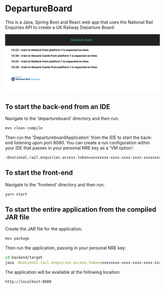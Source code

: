 # DepartureBoard
This is a Java, Spring Boot and React web app that uses the National Rail Enquiries API to create a UK Railway Departure Board:

![Departure Board](frontend/src/images/departureboard.png)

## To start the back-end from an IDE
Navigate to the 'departureboard' directory and then run:
```bash
mvn clean compile
```
Then run the 'DepartureboardApplication' from the IDE to start the back-end listening upon port 8080.
You can create a run configuration within your IDE that passes in your personal NRE key as a 'VM option':
```bash
-Dnational.rail.enquiries.access.token=xxxxxxxx-xxxx-xxxx-xxxx-xxxxxxxxxxxx
```

## To start the front-end
Navigate to the 'frontend' directory and then run:
```bash
yarn start
```

## To start the entire application from the compiled JAR file
Create the JAR file for the application:
```bash
mvn package
```
Then run the application, passing in your personal NRE key:
```bash
cd backend/target
java -Dnational.rail.enquiries.access.token=xxxxxxxx-xxxx-xxxx-xxxx-xxxxxxxxxxxx -jar backend-0.0.1-SNAPSHOT.jar
```
The application will be available at the following location:
```http request
http://localhost:8080
```

